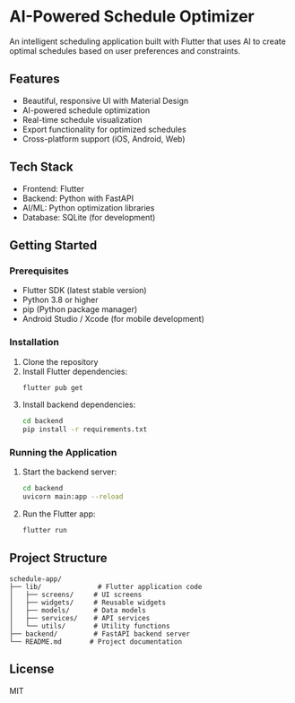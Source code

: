 # AI-Powered Schedule Optimizer

An intelligent scheduling application built with Flutter that uses AI to create optimal schedules based on user preferences and constraints.

## Features

- Beautiful, responsive UI with Material Design
- AI-powered schedule optimization
- Real-time schedule visualization
- Export functionality for optimized schedules
- Cross-platform support (iOS, Android, Web)

## Tech Stack

- Frontend: Flutter
- Backend: Python with FastAPI
- AI/ML: Python optimization libraries
- Database: SQLite (for development)

## Getting Started

### Prerequisites

- Flutter SDK (latest stable version)
- Python 3.8 or higher
- pip (Python package manager)
- Android Studio / Xcode (for mobile development)

### Installation

1. Clone the repository
2. Install Flutter dependencies:
   ```bash
   flutter pub get
   ```
3. Install backend dependencies:
   ```bash
   cd backend
   pip install -r requirements.txt
   ```

### Running the Application

1. Start the backend server:
   ```bash
   cd backend
   uvicorn main:app --reload
   ```
2. Run the Flutter app:
   ```bash
   flutter run
   ```

## Project Structure

```
schedule-app/
├── lib/              # Flutter application code
│   ├── screens/     # UI screens
│   ├── widgets/     # Reusable widgets
│   ├── models/      # Data models
│   ├── services/    # API services
│   └── utils/       # Utility functions
├── backend/         # FastAPI backend server
└── README.md       # Project documentation
```

## License

MIT

